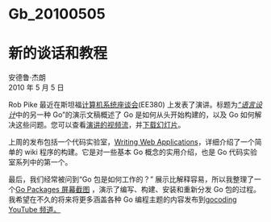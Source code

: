 # Gb_20100505

# 新的谈话和教程

安德鲁·杰朗  
2010 年 5 月 5 日

Rob Pike 最近在斯坦福[计算机系统座谈会](http://www.stanford.edu/class/ee380/)(EE380) 上发表了演讲。标题为[_“语言设计_](http://www.stanford.edu/class/ee380/Abstracts/100428.html)中的另一种 Go”的演示文稿概述了 Go 是如何从头开始构建的，以及 Go 如何解决这些问题。您可以查看[演讲的视频流](https://www.youtube.com/watch?v=7VcArS4Wpqk)，并[下载幻灯片](http://www.stanford.edu/class/ee380/Abstracts/100428-pike-stanford.pdf)。

上周的发布包括一个代码实验室，[Writing Web Applications](https://go.dev/doc/codelab/wiki/)，详细介绍了一个简单的 wiki 程序的构建。它是对一些基本 Go 概念的实用介绍，也是 Go 代码实验室系列中的第一个。

最后，我们经常被问到“Go 包是如何工作的？” 展示比解释容易，所以我整理了一个[Go Packages 屏幕截图](http://www.youtube.com/watch?v=jDWBJOXs_iI) ，演示了编写、构建、安装和重新分发 Go 包的过程。我希望在不久的将来将更多涵盖各种 Go 编程主题的内容发布到[gocoding YouTube 频道。](http://youtube.com/gocoding)

